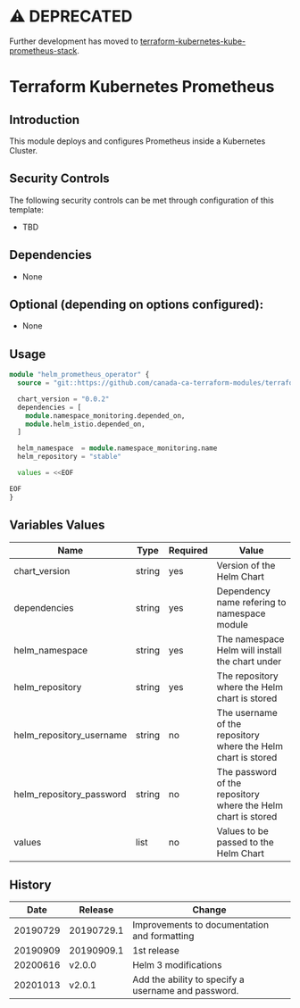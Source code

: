 # ⚠️  DEPRECATED

Further development has moved to [terraform-kubernetes-kube-prometheus-stack](https://github.com/StatCan/terraform-kubernetes-kube-prometheus-stack#previous-module).

# Terraform Kubernetes Prometheus

## Introduction

This module deploys and configures Prometheus inside a Kubernetes Cluster.

## Security Controls

The following security controls can be met through configuration of this template:

* TBD

## Dependencies

* None

## Optional (depending on options configured):

* None

## Usage

```terraform
module "helm_prometheus_operator" {
  source = "git::https://github.com/canada-ca-terraform-modules/terraform-kubernetes-prometheus?ref=v2.0.0"

  chart_version = "0.0.2"
  dependencies = [
    module.namespace_monitoring.depended_on,
    module.helm_istio.depended_on,
  ]

  helm_namespace  = module.namespace_monitoring.name
  helm_repository = "stable"

  values = <<EOF

EOF
}
```

## Variables Values

| Name                     | Type   | Required | Value                                                         |
| ------------------------ | ------ | -------- | ------------------------------------------------------------- |
| chart_version            | string | yes      | Version of the Helm Chart                                     |
| dependencies             | string | yes      | Dependency name refering to namespace module                  |
| helm_namespace           | string | yes      | The namespace Helm will install the chart under               |
| helm_repository          | string | yes      | The repository where the Helm chart is stored                 |
| helm_repository_username | string | no       | The username of the repository where the Helm chart is stored |
| helm_repository_password | string | no       | The password of the repository where the Helm chart is stored |
| values                   | list   | no       | Values to be passed to the Helm Chart                         |

## History

| Date     | Release    | Change                                              |
| -------- | ---------- | --------------------------------------------------- |
| 20190729 | 20190729.1 | Improvements to documentation and formatting        |
| 20190909 | 20190909.1 | 1st release                                         |
| 20200616 | v2.0.0     | Helm 3 modifications                                |
| 20201013 | v2.0.1     | Add the ability to specify a username and password. |
